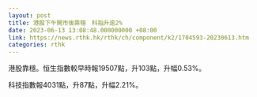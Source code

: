 ```yaml
---
layout: post
title: 港股下午開市後靠穩　科指升逾2%
date: 2023-06-13 13:08:48.000000000 +08:00
link: https://news.rthk.hk/rthk/ch/component/k2/1704593-20230613.htm
categories: rthk
---
```


港股靠穩。恒生指數較早時報19507點，升103點，升幅0.53%。

科技指數報4031點，升87點，升幅2.21%。
